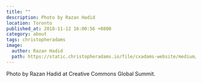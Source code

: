 ```yaml
---
title: ""
description: Photo by Razan Hadid
location: Toronto
published_at: 2018-11-12 16:00:56 +0800
category: about
tags: christopheradams
image:
  author: Razan Hadid
  path: https://static.christopheradams.io/file/cxadams-website/medium/flickr/976/27074812707_f65143dbfa_k.jpg
---
```


Photo by Razan Hadid at Creative Commons Global Summit.
